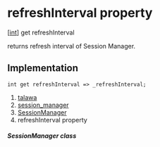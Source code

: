 
<div>

# refreshInterval property

</div>



[[int](https://api.flutter.dev/flutter/dart-core/int-class.html)]
get refreshInterval



returns refresh interval of Session Manager.



## Implementation

``` language-dart
int get refreshInterval => _refreshInterval;
```








1.  [talawa](../../index.md)
2.  [session_manager](../../services_session_manager/)
3.  [SessionManager](../../services_session_manager/SessionManager-class.md)
4.  refreshInterval property

##### SessionManager class







